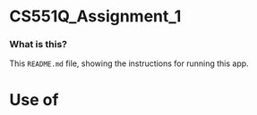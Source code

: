 # CS551Q_Assignment_1

### What is this?
This `README.md` file, showing the instructions for running this app.

# Use of <script> in Templates
Although the project brief states that "there should be no JavaScript in your submission," clarification was sought from the instructor, who confirmed that the restriction refers to the Java programming language, not the client-side scripting language JavaScript. As such, the use of <script> tags in HTML templates for basic front-end interactivity and data visualization is acceptable within the scope of this Python-based assignment.
In this project, JavaScript is only used to support the dynamic display of CO₂ emissions through charts and user-controlled filters (e.g., selecting countries or adjusting year ranges). This enhances the interpretability of open data and does not compromise the Python-focused nature of the assignment. All core logic, data processing, and database interactions are handled by Django and Python on the server side.

# How to run (with HEROKU)
please visit this url to get to our homepage: https://assignment1-da2a55867328.herokuapp.com
We've prepared two accounts. 
Ordinary Account [username: testman, password: test20250421]
Admin Account [username: codio, password: codio]
With admin account you can see the feedbacks from other users.

# How to run through codio (local version)
use this command:
```bash
source .venv/bin/activate
cd team_assignment
python3 manage.py runserver 0.0.0.0:8000
```
Finally you can visit this url to get to our homepage: https://randomevent-spenddemand-8000.codio-box.uk/co2

# Preparations in advance if you are going to edit the assignment files

### Get python version 3.10.7
When open your codio link for this Assignment, firstly checking the python version is necessary. Try with this code:
```bash 
python --version
```
If your python version is 2.7.17, you should download 3.10.7 version. Type the following command:
```bash
pyenv install 3.10.7
```
If you meet an error like '*python-build: definition not found: 3.10.7*', then you should upload your pyenv. Try this:
```bash
cd ~/.pyenv
git pull
```
Then, go back to your working directory:
```bash
cd -
```
Now you should be able to download the version 3.10.7:
```bash
pyenv install 3.10.7
```
After downloading, remember to check the version again. If it's still 2.7.17, try this command:
```bash
pyenv rehash
```

### Download files from github repository
I have created a repository on github for this Assignment, you can download files from it.
Firstly, make sure you've received my invitation and selected consent. Only if you do this will you have the permission to follow up.
Then, you can use this commend to download.
```bash
git clone https://github.com/Thorki-Su/CS551Q_Assignment_1.git
```
This will download all the files into your codio as a new folder '*CS551Q_Assignment_1*'. To make edits and commits easier, please move all files out of the folder.

### Get sqlite version 3.49.1
Please use this command to check your sqlite version:
```bash
sqlite3 --version
```
If your version is 3.22, please update the version. In the files downloaded from github, there are prepared sqlite documents.
```bash
cd sqlite-autoconf-3490100
./configure --prefix=$HOME/sqlite
make
make install
```
Then set environment variables so Python uses the new SQLite:
```bash
export PATH="$HOME/sqlite/bin:$PATH"
export LD_LIBRARY_PATH="$HOME/sqlite/lib"
```
Check version again and your sqlite should be 3.49.1

# Usage of Templates
All templates and their usage will be listed here:
'404.html' and '500.html' for error control. 'admin_dashboard.html' for the admin page. 'chart.html' for drawing the line chart in detail pages. 'country_info.html' and 'group_info.html' for showing country or group information in detail pages. 'country_list.html' is the sidebar of each pages. 'data.html' is the detail page for all countries and groups. 'feedback.html' for collecting feedback from users. 'homepage.html' is the homepage of our app. 'login.html' for log-in page. 'main.html' -- it is the parent template for other templates.

# Data sources
The emission data we use comes from CS551A (2024-25): Fundamentals Of Software Project Management. You can find the excel file in 'visual_emission/country_data/data_upload'.
The map feature uses open source data and tools. The open sourse data: https://github.com/datasets/geo-countries. The open source tool: https://leafletjs.com/.

# Cleaning the Dataset and Reasoning Behind Reducing our Dataset.
### What was done

Clean structure and ready for analysis.
Redundant metadata and empty rows were removed.
Proper headers were applied.
Retained global and country-level CO₂ emissions data across multiple years.

### Reasoning

To make data suitable and simpler for usability sake in Python.
To reduce our chances of analyzing wrong values or running into errors caused by blank or empty columns or mislabeled headers.
For smaller and more focused datasets run faster and took up less memory.
The cleaned data was easier to interpret for report and analysis sake.
It made it easier to create visuals like CO₂ trends across time and comparisons between countries.

# The name in git-log
Thorki Su is the username of Peiheng Su in github.
